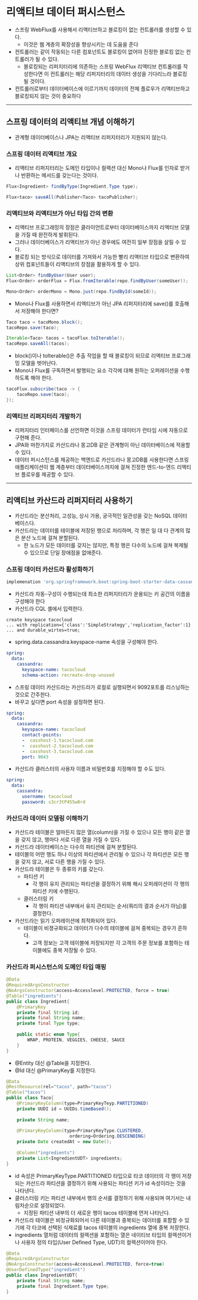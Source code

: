 # 리액티브 데이터 퍼시스턴스

- 스프링 WebFlux를 사용해서 리액티브하고 블로킹이 없는 컨트롤러를 생성할 수 있다.
  - 이것은 웹 계층의 확장성을 향상시키는 데 도움을 준다
- 컨트롤러는 같이 작동되는 다른 컴포넌트도 블로킹이 없어야 진정한 블로킹 없는 컨트롤러가 될 수 있다.
  - 블로킹되는 리퍼지터리에 의존하는 스프링 WebFlux 리액티브 컨트롤러를 작성한다면 이 컨트롤러는 해당 리퍼지터리의 데이터 생성을 기다리느라
  블로킹될 것이다.
- 컨트롤러로부터 데이터베이스에 이르기까지 데이터의 전체 플로우가 리액티브하고 블로킹되지 않는 것이 중요하다

------------

## 스프링 데이터의 리액티브 개념 이해하기

- 관계형 데이터베이스나 JPA는 리액티브 리퍼지터리가 지원되지 않는다.

### 스프링 데이터 리액티브 개요

- 리액티브 리퍼지터리는 도메인 타입이나 컬렉션 대신 Mono나 Flux를 인자로 받거나 반환하는 메서드를 갖는다는 것이다.

```java
Flux<Ingredient> findByType(Ingredient.Type type);

Flux<taco> saveAll(Publisher<Taco> tacoPublisher);
```

### 리액티브와 리액티브가 아닌 타입 간의 변환

- 리액티브 프로그래밍의 장점은 클라이언트로부터 데이터베이스까지 리액티브 모델을 가질 때 완전하게 발휘된다.
- 그러나 데이터베이스가 리액티브가 아닌 경우에도 여전히 일부 장점을 살릴 수 있다.
- 블로킹 되는 방식으로 데이터를 가져와서 가능한 빨리 리액티브 타입으로 변환하여 상위 컴포넌트들이 리액티브의 장점을 활용하게 할 수 있다.

```java
List<Order> findByUser(User user);
Flux<Order> orderFlux = Flux.fromIterable(repo.findByUser(someUser));

Mono<Order> orderMono = Mono.just(repo.findById(someId));
```

- Mono나 Flux를 사용하면서 리액티브가 아닌 JPA 리퍼지터리에 save()를 호출해서 저장해야 한다면?

```java
Taco taco = tacoMono.block();
tacoRepo.save(taco);

Iterable<Taco> tacos = tacoFlux.toIterable();
tacoRepo.saveAll(tacos);
```

- block()이나 toIterable()은 추출 작업을 할 때 블로킹이 되므로 리액티브 프로그래밍 모델을 벗어난다.
- Mono나 Flux를 구독하면서 발행되는 요소 각각에 대해 원하는 오퍼레이션을 수행하도록 해야 한다.

```java
tacoFlux.subscribe(taco -> {
    tacoRepo.save(taco);
});
```

### 리액티브 리퍼지터리 개발하기

- 리퍼지터리 인터페이스를 선언하면 이것을 스프링 데이터가 런타임 시에 자동으로 구현해 준다.
- JPA와 마찬가지로 카산드라나 몽고DB 같은 관계형이 아닌 데이터베이스에 적용할 수 있다.
- 데이터 퍼시스턴스를 제공하는 백엔드로 카산드라나 몽고DB를 사용한다면 스프링 애플리케이션이 웹 계층부터 데이터베이스까지에 걸쳐
진정한 엔드-to-엔드 리액티브 플로우를 제공할 수 있다.

-----------------

## 리액티브 카산드라 리퍼지터리 사용하기

- 카산드라는 분산처리, 고성능, 상시 가용, 궁극적인 일관성을 갖는 NoSQL 데이터베이스다.
- 카산드라는 데이터를 테이블에 저장된 행으로 처리하며, 각 행은 일 대 다 관계의 많은 분산 노드에 걸쳐 분할된다.
  - 한 노드가 모든 데이터를 갖지는 않지만, 특정 행은 다수의 노드에 걸쳐 복제될 수 있으므로 단일 장애점을 없애준다.

### 스프링 데이터 카산드라 활성화하기

```groovy
implemenation 'org.springframework.boot:spring-boot-starter-data-cassandra-reactive'
```

- 카산드라 자동-구성이 수행되는데 최소한 리퍼지터리가 운용되는 키 공간의 이름을 구성해야 한다
- 카산드라 CQL 셸에서 입력한다.
```shell
create keyspace tacocloud
... with replication={'class':'SimpleStrategy','replication_factor':1}
... and durable_wirtes=true;
```

- spring.data.cassandra.keyspace-name 속성을 구성해야 한다.
```yaml
spring:
  data:
    cassandra:
      keyspace-name: tacocloud
      schema-action: recreate-drop-unused
```

- 스프링 데이터 카산드라는 카산드라가 로컬로 실행되면서 9092포트를 리스닝하는 것으로 간주한다.
- 바꾸고 싶다면 port 속성을 설정하면 된다.
```yaml
spring:
  data:
    cassandra:
      keyspace-name: tacocloud
      contact-points:
      -  casshost-1.tacocloud.com
      -  casshost-2.tacocloud.com
      -  casshost-3.tacocloud.com
      port: 9043
```

- 카산드라 클러스터의 사용자 이름과 비밀번호를 지정해야 할 수도 있다.
```yaml
spring:
  data:
    cassandra:
      username: tacocloud
      password: s3cr3tP455w0rd
```

### 카산드라 데이터 모델링 이해하기

- 카산드라 테이블은 얼마든지 많은 열(column)을 가질 수 있으나 모든 행이 같은 열을 갖지 않고, 행마다 서로 다른 열을 가질 수 있다.
- 카산드라 데이터베이스는 다수의 파티션에 걸쳐 분할된다.
- 테이블의 어떤 행도 하나 이상의 파티션에서 관리될 수 있으나 각 파티션은 모든 행을 갖지 않고, 서로 다른 행을 가질 수 있다.
- 카산드라 테이블은 두 종류의 키를 갖는다.
  - 파티션 키
    - 각 행이 유지 관리되는 파티션을 결정하기 위해 해시 오퍼레이션이 각 행의 파티션 키에 수행된다.
  - 클러스터링 키
    - 각 행이 파티션 내부에서 유지 관리되는 순서(쿼리의 결과 순서가 아님)를 결정한다.
- 카산드라는 읽기 오퍼레이션에 최적화되어 있다.
  - 테이블이 비졍규화되고 데이터가 다수의 테이블에 걸쳐 중복되는 경우가 흔하다.
    - 고객 정보는 고객 테이블에 저장되지만 각 고객의 주문 정보를 포함하는 테이블에도 중복 저장될 수 있다.

### 카산드라 퍼시스턴스의 도메인 타입 매핑

```java
@Data
@RequiredArgsConstructor
@NoArgsConstructor(access=Accesslevel.PROTECTED, force = true)
@Table("ingredients")
public class Ingredient{
    @PrimaryKey
    private final String id;
    private final String name;
    private final Type type;
    
    public static enum Type{
        WRAP, PROTEIN, VEGGIES, CHEESE, SAUCE
    }
}
```
- @Entity 대신 @Table을 지정한다.
- @Id 대신 @PrimaryKey를 지정한다.

```java
@Data
@RestResource(rel="tacos", path="tacos")
@Table("tacos")
public class Taco{
    @PrimaryKeyColumn(type=PrimaryKeyTeyp.PARTITIONED)
    private UUDI id = UUIDs.timeBased();
    
    private String name;
    
    @PrimaryKeyColumn(type=PrimaryKeyType.CLUSTERED,
                        ordering=Ordering.DESCENDING)
    private Date createdAt = new Date();
    
    @Column("ingredients")
    private List<IngredientUDT> ingredients;
}
```
- id 속성은 PrimaryKeyType.PARTITIONED 타입으로 타코 데이터의 각 행이 저장되는 카산드라 파티션을
결정하기 위해 사용되는 파티션 키가 id 속성이라는 것을 나타낸다.
- 클러스터링 키는 파티션 내부에서 행의 순서를 결정하기 위해 사용되며 여기서는 내림차순으로 설정되었다.
  - 지정된 파티션 내부의 더 새로운 행이 tacos 테이블에 먼저 나타난다.
- 카산드라 테이블은 비정규화되어서 다른 테이블과 중복되는 데이터를 포함할 수 있기에 각 타코에 선택된 식재료를 tacos 테이블의
ingredients 열에 중복 저장한다.
- ingredients 열처럼 데이터의 컬렉션을 포함하는 열은 네이티브 타입의 컬렉션이거나 사용자 정의 타입(User Defined Type, UDT)의 컬렉션이어야 한다.

```java
@Data
@RequiredArgsConstructor
@NoArgsConstructor(access=AccessLevel.PROTECTED, force=true)
@UserDefinedType("ingredient")
public class IngredientUDT{
    private final String name;
    private final Ingredient.Type type;
}
```
